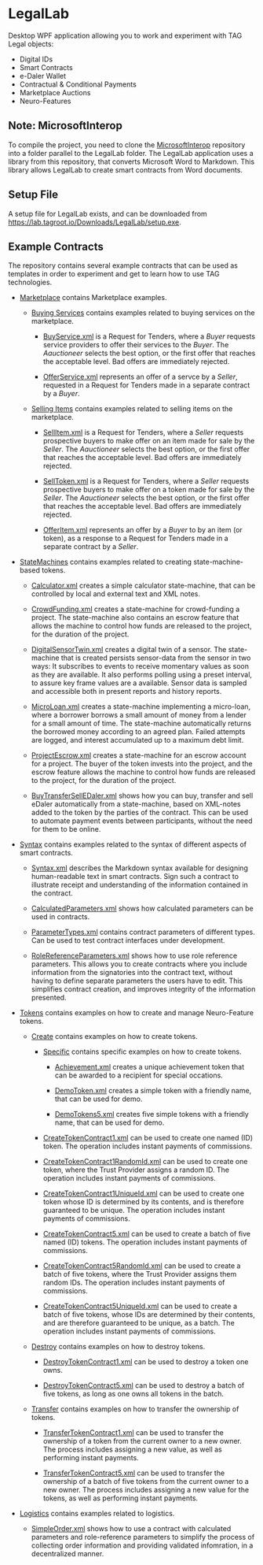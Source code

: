 LegalLab
==============

Desktop WPF application allowing you to work and experiment with TAG Legal objects: 

* Digital IDs
* Smart Contracts
* e-Daler Wallet
* Contractual & Conditional Payments
* Marketplace Auctions
* Neuro-Features

Note: MicrosoftInterop
-------------------------

To compile the project, you need to clone the [MicrosoftInterop](https://github.com/Trust-Anchor-Group/MicrosoftInterop) repository
into a folder parallel to the LegalLab folder. The LegalLab application uses a library from this repository, that converts
Microsoft Word to Markdown. This library allows LegalLab to create smart contracts from Word documents.

Setup File
-------------

A setup file for LegalLab exists, and can be downloaded from <https://lab.tagroot.io/Downloads/LegalLab/setup.exe>.

Example Contracts
----------------------

The repository contains several example contracts that can be used as templates in order to experiment and get to learn how to use 
TAG technologies.

* [Marketplace](ExampleContracts/Marketplace) contains Marketplace examples.

	* [Buying Services](ExampleContracts/Marketplace/Buying) contains examples related to buying services on the marketplace.

		* [BuyService.xml](ExampleContracts/Marketplace/Buying/BuyService.xml) is a Request for Tenders, where a *Buyer* requests 
		service providers to offer their services to the *Buyer*. The *Aauctioneer* selects the best option, or the first offer that reaches 
		the acceptable level. Bad offers are immediately rejected.

		* [OfferService.xml](ExampleContracts/Marketplace/Buying/OfferService.xml) represents an offer of a servce by a *Seller*, 
		requested in a Request for Tenders made in a separate contract by a *Buyer*.

	* [Selling Items](ExampleContracts/Marketplace/Selling) contains examples related to selling items on the marketplace.

		* [SellItem.xml](ExampleContracts/Marketplace/Selling/SellItem.xml) is a Request for Tenders, where a *Seller* requests 
		prospective buyers to make offer on an item made for sale by the *Seller*. The *Aauctioneer* selects the best option, or the first 
		offer that reaches the acceptable level. Bad offers are immediately rejected.

		* [SellToken.xml](ExampleContracts/Marketplace/Selling/SellToken.xml) is a Request for Tenders, where a *Seller* requests 
		prospective buyers to make offer on a token made for sale by the *Seller*. The *Aauctioneer* selects the best option, or the first 
		offer that reaches the acceptable level. Bad offers are immediately rejected.

		* [OfferItem.xml](ExampleContracts/Marketplace/Selling/OfferItem.xml) represents an offer by a *Buyer* to by an item
		(or token), as a response to a Request for Tenders made in a separate contract by a *Seller*.

* [StateMachines](ExampleContracts/StateMachines) contains examples related to creating state-machine-based tokens.

	* [Calculator.xml](ExampleContracts/StateMachines/Calculator.xml) creates a simple calculator state-machine, that can be controlled
	by local and external text and XML notes.

	* [CrowdFunding.xml](ExampleContracts/StateMachines/CrowdFunding.xml) creates a state-machine for crowd-funding a project. The
	state-machine also contains an escrow feature that allows the machine to control how funds are released to the project, for the
	duration of the project.
	
	* [DigitalSensorTwin.xml](ExampleContracts/StateMachines/DigitalSensorTwin.xml) creates a digital twin of a sensor. The
	state-machine that is created persists sensor-data from the sensor in two ways: It subscribes to events to receive
	momentary values as soon as they are available. It also performs polling using a preset interval, to assure key frame values
	are a available. Sensor data is sampled and accessible both in present reports and history reports.

	* [MicroLoan.xml](ExampleContracts/StateMachines/MicroLoan.xml) creates a state-machine implementing a micro-loan, where a borrower
	borrows a small amount of money from a lender for a small amount of time. The state-machine automatically returns the borrowed money
	according to an agreed plan. Failed attempts are logged, and interest accumulated up to a maximum debt limit.

	* [ProjectEscrow.xml](ExampleContracts/StateMachines/ProjectEscrow.xml) creates a state-machine for an escrow account for a project.
	The buyer of the token invests into the project, and the escrow feature allows the machine to control how funds are released to the 
	project, for the duration of the project.

	* [BuyTransferSellEDaler.xml](ExampleContracts/StateMachines/BuyTransferSellEDaler.xml) shows how you can buy, transfer and
	sell eDaler automatically from a state-machine, based on XML-notes added to the token by the parties of the contract. This
	can be used to automate payment events between participants, without the need for them to be online.

* [Syntax](ExampleContracts/Syntax) contains examples related to the syntax of different aspects of smart contracts.

	* [Syntax.xml](ExampleContracts/Syntax/Markdown.xml) describes the Markdown syntax available for designing human-readable text in
	smart contracts. Sign such a contract to illustrate receipt and understanding of the information contained in the contract.

	* [CalculatedParameters.xml](ExampleContracts/Syntax/CalculatedParameters.xml) shows how calculated parameters can be used in contracts.

	* [ParameterTypes.xml](ExampleContracts/Syntax/ParameterTypes.xml) contains contract parameters of different types. Can be used to
	test contract interfaces under development.

	* [RoleReferenceParameters.xml](ExampleContracts/Syntax/RoleReferenceParameters.xml) shows how to use role reference parameters.
	This allows you to create contracts where you include information from the signatories into the contract text, without having
	to define separate parameters the users have to edit. This simplifies contract creation, and improves integrity of the information
	presented.

* [Tokens](ExampleContracts/Tokens) contains examples on how to create and manage Neuro-Feature tokens.

	* [Create](ExampleContracts/Tokens/Create) contains examples on how to create tokens.

		* [Specific](ExampleContracts/Tokens/Create/Specific) contains specific examples on how to create tokens.

			* [Achievement.xml](ExampleContracts/Tokens/Create/Specific/Achievement.xml) creates a unique achievement token
			that can be awarded to a recipient for special occations.

			* [DemoToken.xml](ExampleContracts/Tokens/Create/Specific/DemoToken.xml) creates a simple token with a friendly name, that can
			be used for demo.

			* [DemoTokens5.xml](ExampleContracts/Tokens/Create/Specific/DemoTokens5.xml) creates five simple tokens with a friendly 
			name, that can be used for demo.

		* [CreateTokenContract1.xml](ExampleContracts/Tokens/Create/CreateTokenContract1.xml) can be used to create one named (ID) token.
		The operation includes instant payments of commissions.

		* [CreateTokenContract1RandomId.xml](ExampleContracts/Tokens/Create/CreateTokenContract1RandomId.xml) can be used to create one token,
		where the Trust Provider assigns a random ID. The operation includes instant payments of commissions.
		
		* [CreateTokenContract1UniqueId.xml](ExampleContracts/Tokens/Create/CreateTokenContract1UniqueId.xml) can be used to create one token whose
		ID is determined by its contents, and is therefore guaranteed to be unique. The operation includes instant payments of commissions.
		
		* [CreateTokenContract5.xml](ExampleContracts/Tokens/Create/CreateTokenContract5.xml) can be used to create a batch of five named (ID) 
		tokens. The operation includes instant payments of commissions.

		* [CreateTokenContract5RandomId.xml](ExampleContracts/Tokens/Create/CreateTokenContract5RandomId.xml) can be used to create a batch
		of five tokens, where the Trust Provider assigns them random IDs. The operation includes instant payments of commissions.
		
		* [CreateTokenContract5UniqueId.xml](ExampleContracts/Tokens/Create/CreateTokenContract5UniqueId.xml) can be used to create a batch
		of five tokens, whose IDs are determined by their contents, and are therefore guaranteed to be unique, as a batch. The operation 
		includes instant payments of commissions.

	* [Destroy](ExampleContracts/Tokens/Destroy) contains examples on how to destroy tokens.
	
		* [DestroyTokenContract1.xml](ExampleContracts/Tokens/Destroy/DestroyTokenContract1.xml) can be used to destroy a token one owns.
	
		* [DestroyTokenContract5.xml](ExampleContracts/Tokens/Destroy/DestroyTokenContract5.xml) can be used to destroy a batch of five tokens,
		as long as one owns all tokens in the batch.

	* [Transfer](ExampleContracts/Tokens/Transfer) contains examples on how to transfer the ownership of tokens.
	
		* [TransferTokenContract1.xml](ExampleContracts/Tokens/Transfer/TransferTokenContract1.xml) can be used to transfer the ownership of a
		token from the current owner to a new owner. The process includes assigning a new value, as well as performing instant payments.
	
		* [TransferTokenContract5.xml](ExampleContracts/Tokens/Transfer/TransferTokenContract5.xml) can be used to transfer the ownership of a
		batch of five tokens from the current owner to a new owner. The process includes assigning a new value for the tokens, as well as 
		performing instant payments.

* [Logistics](ExampleContracts/Logistics) contains examples related to logistics.

	* [SimpleOrder.xml](ExampleContracts/Logistics/SimpleOrder.xml) shows how to use a contract with calculated parameters and role-reference parameters
	to simplify the process of collecting order information and providing validated infomration, in a decentralized manner.
